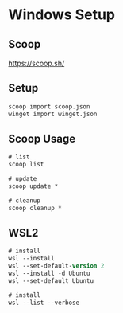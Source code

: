 # Windows Setup

## Scoop

https://scoop.sh/

## Setup

```ps
scoop import scoop.json
winget import winget.json
```

## Scoop Usage

```ps
# list
scoop list

# update
scoop update *

# cleanup
scoop cleanup *
```

## WSL2

```ps
# install
wsl --install
wsl --set-default-version 2
wsl --install -d Ubuntu
wsl --set-default Ubuntu

# install
wsl --list --verbose
```
